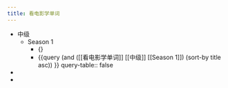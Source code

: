 ```yaml
---
title: 看电影学单词
---
```


- 中级
	- Season 1
		- {}
		- {{query (and ([[看电影学单词]] [[中级]] [[Season 1]])  (sort-by title asc)) }}
		  query-table:: false
-
-